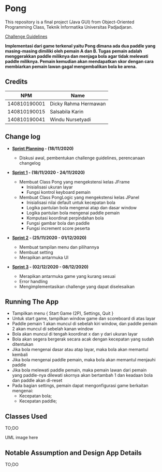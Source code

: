 # Pong

This repository is a final project (Java GUI) from Object-Oriented Programming Class, Teknik Informatika Universitas Padjadjaran. 

[Challenge Guidelines](challenge-guideline.md)

**Implementasi dari game terkenal yaitu Pong dimana ada dua paddle yang masing-masing dimiliki oleh pemain A dan B. Tugas pemain adalah menggerakkan paddle miliknya dan menjaga bola agar tidak melewati paddle miliknya. Pemain kemudian akan mendapatkan skor dengan cara membiarkan pemain lawan gagal mengembalikan bola ke arena.**

## Credits
| NPM           | Name        |
| ------------- |-------------|
| 140810190001  | Dicky Rahma Hermawan    |
| 140810190015  | Salsabila Karin    |
| 140810190041  | Windu Nursetyadi |

## Change log
- **[Sprint Planning](changelog/sprint-planning.md) - (18/11/2020)** 
   -  Diskusi awal, pembentukan challenge guidelines, perencanaan changelog

- **[Sprint 1](changelog/sprint-1.md) - (18/11/2020 - 24/11/2020)** 
   - Membuat Class Pong yang mengekstensi kelas JFrame
     - Inisialisasi ukuran layar
     - Fungsi kontrol keyboard pemain
   - Membuat Class PongLogic yang mengekstensi kelas JPanel
     - Inisialisasi nilai default untuk kecepatan bola
     - Logika pantulan bola mengenai atap dan dasar window
     - Logika pantulan bola mengenai paddle pemain
     - Komputasi koordinat perpindahan bola
     - Fungsi gambar bola dan paddle
     - Fungsi increment score peserta
 
- **[Sprint 2](changelog/sprint-2.md) - (25/11/2020 - 01/12/2020)** 
   - Membuat tampilan menu dan pilihannya
   - Membuat setting
   - Merapikan antarmuka UI
   
- **[Sprint 3](changelog/sprint-3.md) - (02/12/2020 - 08/12/2020)** 
   - Merapikan antarmuka game yang kurang sesuai
   - Error handling
   - Mengimplementasikan challenge yang dapat diselesaikan

## Running The App

- Tampilkan menu { Start Game (2P), Settings, Quit }
- Untuk start game, tampilkan window game dan scoreboard di atas layar
- Paddle pemain 1 akan muncul di sebelah kiri window, dan paddle pemain 2 akan muncul di sebelah kanan window
- Bola akan muncul di tengah koordinat x dan y dari ukuran layar
- Bola akan segera bergerak secara acak dengan kecepatan yang sudah ditentukan
- Jika bola mengenai dasar atau atap layar, maka bola akan memantul kembali
- Jika bola mengenai paddle pemain, maka bola akan memantul menjauhi paddle
- Jika bola melewati paddle pemain, maka pemain lawan dari pemain yang paddle-nya dilewati skornya akan bertambah 1 dan keadaan bola dan paddle akan di-reset
- Pada bagian settings, pemain dapat mengonfigurasi game berkaitan mengenai:
   - Kecepatan bola;
   - Kecepatan paddle;

## Classes Used

TO;DO

UML image here

## Notable Assumption and Design App Details

TO;DO
